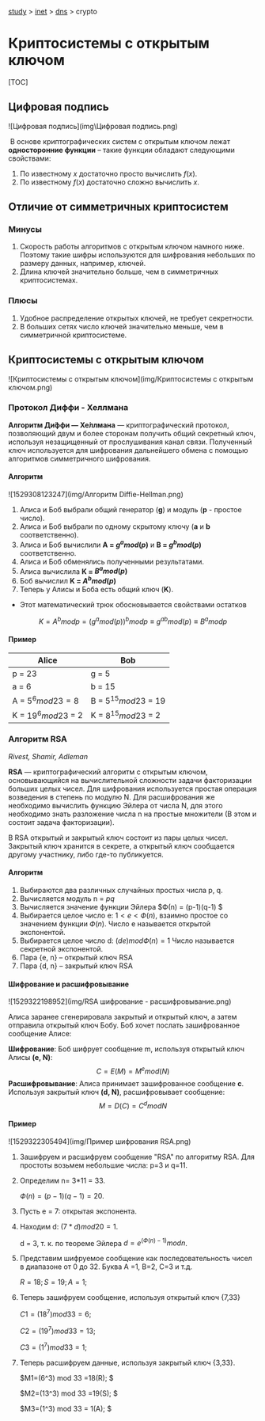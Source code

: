 [study](../../../) > [inet](../../) > [dns](../) > crypto

# Криптосистемы с открытым ключом

[TOC]

## Цифровая подпись

![Цифровая подпись](img\Цифровая подпись.png)

​	В основе криптографических систем с открытым ключом лежат **односторонние функции** – такие функции обладают следующими свойствами:

1. По известному $x$ достаточно просто вычислить $f(x)$.
2. По известному $f(x)$ достаточно сложно вычислить $x$.

## Отличие от симметричных криптосистем

### Минусы

1. Скорость работы алгоритмов с открытым ключом намного ниже. Поэтому такие шифры используются для шифрования небольших по размеру данных, например, ключей. 
2. Длина ключей значительно больше, чем в симметричных криптосистемах. 

### Плюсы

1. Удобное распределение открытых ключей, не требует секретности. 
2. В больших сетях число ключей значительно меньше, чем в симметричной криптосистеме.

## Криптосистемы с открытым ключом

![Криптосистемы с открытым ключом](img/Криптосистемы с открытым ключом.png)

### Протокол Диффи - Хеллмана

__Алгоритм Ди́ффи — Хе́ллмана__ — криптографический протокол, позволяющий двум и более сторонам получить общий секретный ключ, используя незащищенный от прослушивания канал связи. Полученный ключ используется для шифрования дальнейшего обмена с помощью алгоритмов симметричного шифрования. 

#### Алгоритм

![1529308123247](img/Алгоритм Diffie-Hellman.png)

1. Алиса и Боб выбрали общий генератор (**g**) и модуль (**p** - простое число).
2. Алиса и Боб выбрали по одному скрытому ключу (**a** и **b** соответственно).
3. Алиса и Боб вычислили **A = $g^a mod(p)$** и **B = $g^b mod(p)$** соответственно.
4. Алиса и Боб обменялись полученными результатами.
5. Алиса вычислила **K = $B^a mod(p)$**
6. Боб вычислил **K = $A^b mod(p)$**
7. Теперь у Алисы и Боба есть общий ключ (**K**).

* Этот математический трюк обосновывается свойствами остатков

$$
K = A^b mod p = (g^a mod(p))^bmodp ≡ g^{ab} mod(p) ≡ B^amodp
$$

#### Пример

| Alice                 | Bob                      |
| --------------------- | ------------------------ |
| p = 23                | g = 5                    |
| a = 6                 | b = 15                   |
| A = $5^6 mod 23 = 8$  | B = $5^{15} mod 23$ = 19 |
| K = $19^6 mod 23$ = 2 | K = $8^{15} mod 23$ = 2  |

### Алгоритм RSA

*Rivest, Shamir, Adleman*

__RSA__ — криптографический алгоритм с открытым ключом, основывающийся на вычислительной сложности задачи факторизации больших целых чисел. Для шифрования используется простая операция возведения в степень по модулю N. Для расшифрования же необходимо вычислить функцию Эйлера от числа N, для этого необходимо знать разложение числа n на простые множители (В этом и состоит задача факторизации). 

В RSA открытый и закрытый ключ состоит из пары целых чисел. Закрытый ключ хранится в секрете, а открытый ключ сообщается другому участнику, либо где-то публикуется. 

#### Алгоритм

1. Выбираются два различных случайных простых числа p, q. 
2. Вычисляется модуль n = $pq$
3. Вычисляется значение функции Эйлера $Ф(n) = (p-1)(q-1) $
4. Выбирается целое число e: $1<e<Ф(n)$, взаимно простое со значением функции $Ф(n)$. Число e называется открытой экспонентой.
5. Выбирается целое число d: $(de) mod Ф(n) = 1$ Число называется секретной экспонентой. 
6. Пара {e, n} – открытый ключ RSA 
7. Пара {d, n} – закрытый ключ RSA 

#### Шифрование и расшифровывание

![1529322198952](img/RSA шифрование - расшифровывание.png)

Алиса заранее сгенерировала закрытый и открытый ключ, а затем отправила открытый ключ Бобу. Боб хочет послать зашифрованное сообщение Алисе: 

__Шифрование__: Боб шифрует сообщение m, используя открытый ключ Алисы __(e, N)__:
$$
C=E(M)=M^emod(N)
$$
__Расшифровывание__: Алиса принимает зашифрованное сообщение __c__. Используя закрытый ключ __(d, N)__, расшифровывает сообщение:
$$
M=D(C)=C^dmodN
$$


#### Пример

![1529322305494](img/Пример шифрования RSA.png)

1. Зашифруем и расшифруем сообщение "RSA" по алгоритму RSA. Для простоты возьмем небольшие числа: p=3 и q=11. 

2. Определим n= 3*11 = 33.

   $Ф(n) = (p-1)(q-1)=20$. 

3. Пусть e = 7: открытая экспонента.

4. Находим d: $(7*d) mod 20 = 1$.

   d = 3, т. к. по теореме Эйлера $d = e ^{(Ф(n)-1)} mod n$. 

5. Представим шифруемое сообщение как последовательность чисел в диапазоне от 0 до 32. Буква А =1, В=2, С=3 и т.д. 

   $R = 18; S = 19; A = 1;$

6. Теперь зашифруем сообщение, используя открытый ключ {7,33} 

   $C1 = (18^7) mod 33 = 6;$

   $C2 = (19^7) mod 33 = 13;$

   $C3 = (1^7) mod 33 = 1;$

7. Теперь расшифруем данные, используя закрытый ключ {3,33}. 

   $M1=(6^3) mod 33 =18(R); $

   $M2=(13^3) mod 33 =19(S); $

   $M3=(1^3) mod 33 = 1(A); $